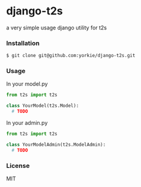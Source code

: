
django-t2s
========================
a very simple usage django utility for t2s


### Installation

```sh
$ git clone git@github.com:yorkie/django-t2s.git
```

### Usage

In your model.py

```py
from t2s import t2s

class YourModel(t2s.Model):
  # TODO
```

In your admin.py

```py
from t2s import t2s

class YourModelAdmin(t2s.ModelAdmin):
  # TODO
```

### License

MIT
